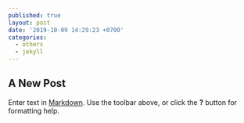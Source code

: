 ```yaml
---
published: true
layout: post
date: '2019-10-09 14:29:23 +0700'
categories:
  - others
  - jekyll
---
```

## A New Post

Enter text in [Markdown](http://daringfireball.net/projects/markdown/). Use the toolbar above, or click the **?** button for formatting help.
